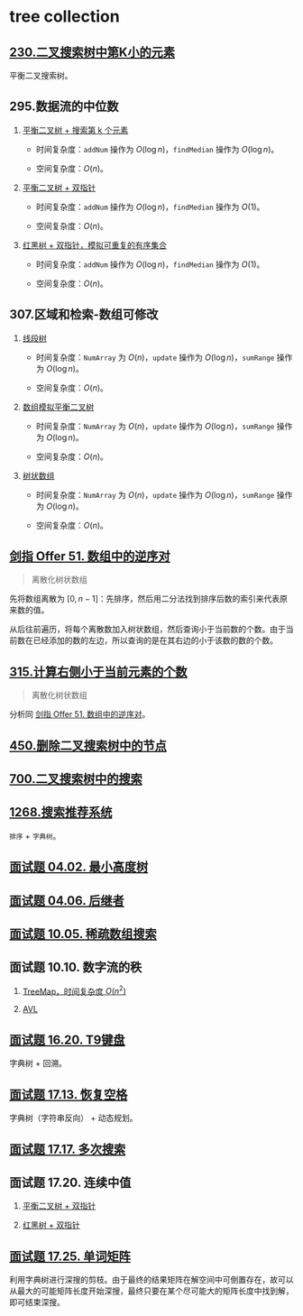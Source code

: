 # tree collection

## [230.二叉搜索树中第K小的元素](../230.二叉搜索树中第k小的元素.java)

平衡二叉搜索树。

## 295.数据流的中位数

1. [平衡二叉树 + 搜索第 k 个元素](../295.数据流的中位数_3.java)

    - 时间复杂度：`addNum` 操作为 $O(\log n)$，`findMedian` 操作为 $O(\log n)$。

    - 空间复杂度：$O(n)$。

2. [平衡二叉树 + 双指针](../295.数据流的中位数_2.java)

    - 时间复杂度：`addNum` 操作为 $O(\log n)$，`findMedian` 操作为 $O(1)$。

    - 空间复杂度：$O(n)$。

3. [红黑树 + 双指针，模拟可重复的有序集合](../295.数据流的中位数.java)

    - 时间复杂度：`addNum` 操作为 $O(\log n)$，`findMedian` 操作为 $O(1)$。

    - 空间复杂度：$O(n)$。

## 307.区域和检索-数组可修改

1. [线段树](../307.区域和检索-数组可修改_2.java)

    - 时间复杂度：`NumArray` 为 $O(n)$，`update` 操作为 $O(\log n)$，`sumRange` 操作为 $O(\log n)$。

    - 空间复杂度：$O(n)$。

2. [数组模拟平衡二叉树](../307.区域和检索-数组可修改_1.java)

    - 时间复杂度：`NumArray` 为 $O(n)$，`update` 操作为 $O(\log n)$，`sumRange` 操作为 $O(\log n)$。

    - 空间复杂度：$O(n)$。

3. [树状数组](../307.区域和检索-数组可修改.java)

    - 时间复杂度：`NumArray` 为 $O(n)$，`update` 操作为 $O(\log n)$，`sumRange` 操作为 $O(\log n)$。

    - 空间复杂度：$O(n)$。

## [剑指 Offer 51. 数组中的逆序对](../cn/Java/____Offer_51__________LCOF_1/Solution.java)

> 离散化树状数组

先将数组离散为 $[0,n-1]$：先排序，然后用二分法找到排序后数的索引来代表原来数的值。

从后往前遍历，将每个离散数加入树状数组，然后查询小于当前数的个数。由于当前数在已经添加的数的左边，所以查询的是在其右边的小于该数的数的个数。

## [315.计算右侧小于当前元素的个数](../315.计算右侧小于当前元素的个数_1.java)

> 离散化树状数组

分析同 [剑指 Offer 51. 数组中的逆序对](../cn/Java/____Offer_51__________LCOF_1/Solution.java)。

## [450.删除二叉搜索树中的节点](../450.删除二叉搜索树中的节点.java)

## [700.二叉搜索树中的搜索](../700.二叉搜索树中的搜索.java)

## [1268.搜索推荐系统](../1268.搜索推荐系统_1.java)

`排序` + `字典树`。

## [面试题 04.02. 最小高度树](../cn/Java/_____04_02_Minimum_Height_Tree_LCCI/Solution.java)

## [面试题 04.06. 后继者](../cn/Java/_____04_06_Successor_LCCI/Solution.java)

## [面试题 10.05. 稀疏数组搜索](../cn/Java/_____10_05_Sparse_Array_Search_LCCI_2/Solution.java)

## 面试题 10.10. 数字流的秩

1. [TreeMap，时间复杂度 $O(n^2)$](../cn/Java/_____10_10_Rank_from_Stream_LCCI_1/Solution.java)

2. [AVL](../cn/Java/_____10_10_Rank_from_Stream_LCCI/Solution.java)

## [面试题 16.20. T9键盘](../cn/Java/_____16_20_T9_LCCI_1/Solution.java)

字典树 + 回溯。

## [面试题 17.13. 恢复空格](../cn/Java/_____17_13_Re_Space_LCCI/Solution.java)

字典树（字符串反向） + 动态规划。

## [面试题 17.17. 多次搜索](../cn/Java/_____17_17_Multi_Search_LCCI/Solution.java)

## 面试题 17.20. 连续中值

1. [平衡二叉树 + 双指针](../cn/Java/_____17_20_Continuous_Median_LCCI_2/Solution.java)

2. [红黑树 + 双指针](../cn/Java/_____17_20_Continuous_Median_LCCI_1/Solution.java)

## [面试题 17.25. 单词矩阵](../cn/Java/_____17_25_Word_Rectangle_LCCI/Solution.java)

利用字典树进行深搜的剪枝。由于最终的结果矩阵在解空间中可倒置存在，故可以从最大的可能矩阵长度开始深搜，最终只要在某个尽可能大的矩阵长度中找到解，即可结束深搜。

